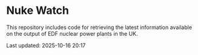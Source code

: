 # Nuke Watch

This repository includes code for retrieving the latest information available on the output of EDF nuclear power plants in the UK.

Last updated: 2025-10-16 20:17